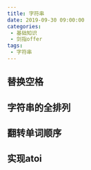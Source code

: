 ```yaml
---
title: 字符串
date: 2019-09-30 09:00:00
categories:
 - 基础知识
 - 剑指offer
tags:
 - 字符串
---
```


## 替换空格

## 字符串的全排列

## 翻转单词顺序

## 实现atoi
